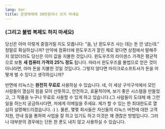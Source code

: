 ```yaml
---
lang: kor
title: ﻿운영체제에 30만원이나 쓰지 마세요
---
```


<h3>(그리고 불법 복제도 하지 마세요)</h3>

당신은 아마 이렇게 중얼거릴 지도 모릅니다: "음, 난 윈도우즈 사는 데는 돈 안 냈는데." 정말로 확실하십니까? 만약에 컴퓨터에 윈도우즈가 깔린 채로 왔다면 상점에서 말해주지 않았더라도  당신은 이미 값을 지불한 것입니다. 윈도우즈의 라이센스 가격은 평균적으로 보통 <b>새 컴퓨터 가격의 25% 정도</b> 됩니다. 따라서 윈도우즈를 불법으로 얻은 것이 아니라면, 아마 돈을 지불한 것일 것입니다. 그렇지 않다면 마이크로소프트사가 돈을 어떻게 벌 수 있다고 생각하십니까?

반면에 리눅스는 <b>완전히 무료로</b> 사용하실 수 있습니다. 네, 이 세상 구석구석에서 모인 사람들이 열심히 힘을 모아 산뜻하고, 안전하고, 효율적이며, 보기 좋은 시스템을 만들었고, 그 작품을 누구나 무료로 사용할 수 있게 하고 있습니다.(그 사람들이 도대체 왜 그런 일을 하는지 궁금하시다면, 저에게 이메일을 주세요. 제가 할 수 있는 한 최대한도로 열심히 설명해드리겠습니다. :) ). 물론, 몇몇 회사들은 자신들의 리눅스 버전에 대한 고객지원, 안내 등을 통하여 사업을 잘 하고 있기도 하고 이것은 꽤 괜찮은 방법입니다. 그러나 대부분의 경우에는 단돈 한 푼도 내지 않고 사용하실 수 있습니다.




